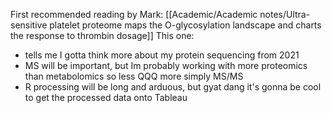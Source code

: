First recommended reading by Mark:
[[Academic/Academic notes/Ultra-sensitive platelet proteome maps the O-glycosylation landscape and charts the response to thrombin dosage]]
This one:
- tells me I gotta think more about my protein sequencing from 2021
- MS will be important, but Im probably working with more proteomics than metabolomics so less QQQ more simply MS/MS
- R processing will be long and arduous, but gyat dang it's gonna be cool to get the processed data onto Tableau


